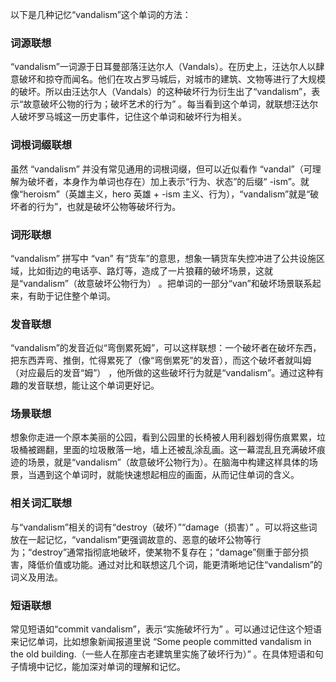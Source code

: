 以下是几种记忆“vandalism”这个单词的方法：

### 词源联想
“vandalism”一词源于日耳曼部落汪达尔人（Vandals）。在历史上，汪达尔人以肆意破坏和掠夺而闻名。他们在攻占罗马城后，对城市的建筑、文物等进行了大规模的破坏。所以由汪达尔人（Vandals）的这种破坏行为衍生出了“vandalism”，表示“故意破坏公物的行为；破坏艺术的行为” 。每当看到这个单词，就联想汪达尔人破坏罗马城这一历史事件，记住这个单词和破坏行为相关。

### 词根词缀联想
虽然 “vandalism” 并没有常见通用的词根词缀，但可以近似看作 “vandal”（可理解为破坏者，本身作为单词也存在）加上表示“行为、状态”的后缀“ -ism”。就像“heroism”（英雄主义，hero 英雄 + -ism 主义、行为），“vandalism”就是“破坏者的行为”，也就是破坏公物等破坏行为。

### 词形联想
“vandalism” 拼写中 “van” 有“货车”的意思，想象一辆货车失控冲进了公共设施区域，比如街边的电话亭、路灯等，造成了一片狼藉的破坏场景，这就是“vandalism”（故意破坏公物行为） 。把单词的一部分“van”和破坏场景联系起来，有助于记住整个单词。

### 发音联想
“vandalism”的发音近似“弯倒累死姆”，可以这样联想：一个破坏者在破坏东西，把东西弄弯、推倒，忙得累死了（像“弯倒累死”的发音），而这个破坏者就叫姆（对应最后的发音“姆”） ，他所做的这些破坏行为就是“vandalism”。通过这种有趣的发音联想，能让这个单词更好记。

### 场景联想
想象你走进一个原本美丽的公园，看到公园里的长椅被人用利器划得伤痕累累，垃圾桶被踢翻，里面的垃圾散落一地，墙上还被乱涂乱画。这一幕混乱且充满破坏痕迹的场景，就是“vandalism”（故意破坏公物行为）。在脑海中构建这样具体的场景，当遇到这个单词时，就能快速想起相应的画面，从而记住单词的含义。

### 相关词汇联想
与“vandalism”相关的词有“destroy（破坏）”“damage（损害）” 。可以将这些词放在一起记忆，“vandalism”更强调故意的、恶意的破坏公物等行为；“destroy”通常指彻底地破坏，使某物不复存在；“damage”侧重于部分损害，降低价值或功能。通过对比和联想这几个词，能更清晰地记住“vandalism”的词义及用法。

### 短语联想
常见短语如“commit vandalism”，表示“实施破坏行为” 。可以通过记住这个短语来记忆单词，比如想象新闻报道里说 “Some people committed vandalism in the old building.（一些人在那座古老建筑里实施了破坏行为）” 。在具体短语和句子情境中记忆，能加深对单词的理解和记忆。 